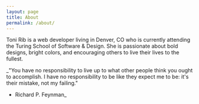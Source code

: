 ```yaml
---
layout: page
title: About
permalink: /about/
---
```


Toni Rib is a web developer living in Denver, CO who is currently attending the Turing School of Software & Design. She is passionate about bold designs, bright colors, and encouraging others to live their lives to the fullest.

_"You have no responsibility to live up to what other people think you ought to accomplish. I have no responsibility to be like they expect me to be: it's their mistake, not my failing."
- Richard P. Feynman_
